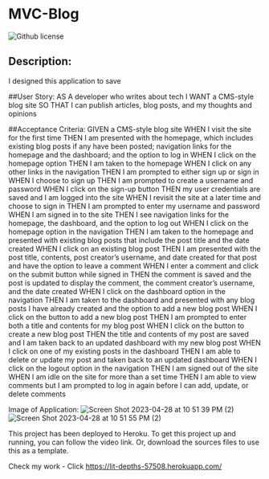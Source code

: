 # MVC-Blog
![Github license](https://img.shields.io/badge/license-MIT-pink.svg)

## Description:
I designed this application to save 

##User Story:
AS A developer who writes about tech
I WANT a CMS-style blog site
SO THAT I can publish articles, blog posts, and my thoughts and opinions

##Acceptance Criteria:
GIVEN a CMS-style blog site
WHEN I visit the site for the first time
THEN I am presented with the homepage, which includes existing blog posts if any have been posted; navigation links for the homepage and the dashboard; and the option to log in
WHEN I click on the homepage option
THEN I am taken to the homepage
WHEN I click on any other links in the navigation
THEN I am prompted to either sign up or sign in
WHEN I choose to sign up
THEN I am prompted to create a username and password
WHEN I click on the sign-up button
THEN my user credentials are saved and I am logged into the site
WHEN I revisit the site at a later time and choose to sign in
THEN I am prompted to enter my username and password
WHEN I am signed in to the site
THEN I see navigation links for the homepage, the dashboard, and the option to log out
WHEN I click on the homepage option in the navigation
THEN I am taken to the homepage and presented with existing blog posts that include the post title and the date created
WHEN I click on an existing blog post
THEN I am presented with the post title, contents, post creator’s username, and date created for that post and have the option to leave a comment
WHEN I enter a comment and click on the submit button while signed in
THEN the comment is saved and the post is updated to display the comment, the comment creator’s username, and the date created
WHEN I click on the dashboard option in the navigation
THEN I am taken to the dashboard and presented with any blog posts I have already created and the option to add a new blog post
WHEN I click on the button to add a new blog post
THEN I am prompted to enter both a title and contents for my blog post
WHEN I click on the button to create a new blog post
THEN the title and contents of my post are saved and I am taken back to an updated dashboard with my new blog post
WHEN I click on one of my existing posts in the dashboard
THEN I am able to delete or update my post and taken back to an updated dashboard
WHEN I click on the logout option in the navigation
THEN I am signed out of the site
WHEN I am idle on the site for more than a set time
THEN I am able to view comments but I am prompted to log in again before I can add, update, or delete comments

Image of Application: 
![Screen Shot 2023-04-28 at 10 51 39 PM (2)](https://user-images.githubusercontent.com/119641606/235286361-fe8db7dd-d2b6-4632-ae1e-7bf5b64fdad0.png)
![Screen Shot 2023-04-28 at 10 51 55 PM (2)](https://user-images.githubusercontent.com/119641606/235286422-06e12137-40f7-4b5d-9583-76d093442cda.png)


This project has been deployed to Heroku. To get this project up and running, you can follow the video link. Or, download the sources files to use this as a template.

Check my work - Click https://lit-depths-57508.herokuapp.com/
